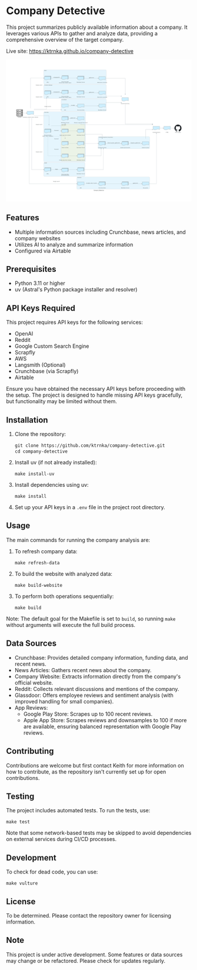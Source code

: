 # Company Detective

This project summarizes publicly available information about a company. It leverages various APIs to gather and analyze data, providing a comprehensive overview of the target company.

Live site: https://ktrnka.github.io/company-detective

![System diagram](system_diagram.png)

## Features

- Multiple information sources including Crunchbase, news articles, and company websites
- Utilizes AI to analyze and summarize information
- Configured via Airtable

## Prerequisites

- Python 3.11 or higher
- uv (Astral's Python package installer and resolver)

## API Keys Required

This project requires API keys for the following services:

- OpenAI
- Reddit
- Google Custom Search Engine
- Scrapfly
- AWS
- Langsmith (Optional)
- Crunchbase (via Scrapfly)
- Airtable

Ensure you have obtained the necessary API keys before proceeding with the setup. The project is designed to handle missing API keys gracefully, but functionality may be limited without them.

## Installation

1. Clone the repository:
   ```
   git clone https://github.com/ktrnka/company-detective.git
   cd company-detective
   ```

2. Install uv (if not already installed):
   ```
   make install-uv
   ```

3. Install dependencies using uv:
   ```
   make install
   ```

4. Set up your API keys in a `.env` file in the project root directory.

## Usage

The main commands for running the company analysis are:

1. To refresh company data:
   ```
   make refresh-data
   ```

2. To build the website with analyzed data:
   ```
   make build-website
   ```

3. To perform both operations sequentially:
   ```
   make build
   ```

Note: The default goal for the Makefile is set to `build`, so running `make` without arguments will execute the full build process.

## Data Sources

- Crunchbase: Provides detailed company information, funding data, and recent news.
- News Articles: Gathers recent news about the company.
- Company Website: Extracts information directly from the company's official website.
- Reddit: Collects relevant discussions and mentions of the company.
- Glassdoor: Offers employee reviews and sentiment analysis (with improved handling for small companies).
- App Reviews: 
  - Google Play Store: Scrapes up to 100 recent reviews.
  - Apple App Store: Scrapes reviews and downsamples to 100 if more are available, ensuring balanced representation with Google Play reviews.

## Contributing

Contributions are welcome but first contact Keith for more information on how to contribute, as the repository isn't currently set up for open contributions.

## Testing

The project includes automated tests. To run the tests, use:
```
make test
```

Note that some network-based tests may be skipped to avoid dependencies on external services during CI/CD processes.

## Development

To check for dead code, you can use:
```
make vulture
```

## License

To be determined. Please contact the repository owner for licensing information.

## Note

This project is under active development. Some features or data sources may change or be refactored. Please check for updates regularly.